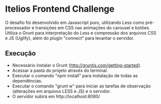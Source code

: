 # Itelios Frontend Challenge

O desafio foi desenvolvido em Javascript puro, utilizando Less como pré-processador e transições em CSS nas animações do carousel e botões.
Utiliza o Grunt para interpretação do Less e compressão dos arquivos CSS e JS (Uglify), além do plugin "connect" para levantar o servidor.

## Execução

- Necessário instalar o Grunt (http://gruntjs.com/getting-started).
- Acessar a pasta do projeto através do terminal.
- Executar o comando "npm install" para instalação de todas as dependências.
- Executar o comando "grunt w" para iniciar as tarefas de observação (alterações em arquivos LESS e JS) e o servidor.
- O servidor subirá em http://localhost:8080/